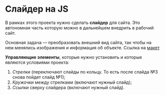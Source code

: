 # Слайдер на JS

В рамках этого проекта нужно сделать **слайдер** для сайта. Это автономная часть которую можно в дальнейшем внедрить в рабочий сайт.

Основная задача — преобразовать внешний вид сайта, так чтобы на нем менялись изображения и информация об объекте.
Ссылка на [макет](https://www.figma.com/file/D4rkmpfIjEC3GwYBPgE1vd/Slider?type=design&mode=design)

**Управляющие элементы**, которые нужно установить и которые являются условиями проекта:

1. _Стрелки_ (переключают слайды по кольцу. То есть после слайда №3 снова пойдет слайд №1);
2. _Кружочки_ между стрелками (включают нужный слайд);
3. _Ссылки_ сверху слайдера (включают нужный слайд).
